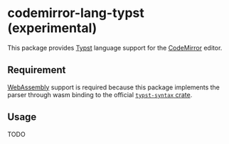 # codemirror-lang-typst (experimental)

This package provides [Typst](typst.app) language support for the [CodeMirror](codemirror.net) editor.

## Requirement

[WebAssembly](https://caniuse.com/wasm) support is required because this package implements the parser
through wasm binding to the official [`typst-syntax` crate](https://crates.io/crates/typst-syntax).

## Usage

TODO


